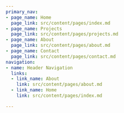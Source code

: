 ```yaml
---
primary_nav:
- page_name: Home
  page_link: src/content/pages/index.md
- page_name: Projects
  page_link: src/content/pages/projects.md
- page_name: About
  page_link: src/content/pages/about.md
- page_name: Contact
  page_link: src/content/pages/contact.md
navigation:
- name: Header Navigation
  links:
  - link_name: About
    link: src/content/pages/about.md
  - link_name: Home
    link: src/content/pages/index.md

---
```


